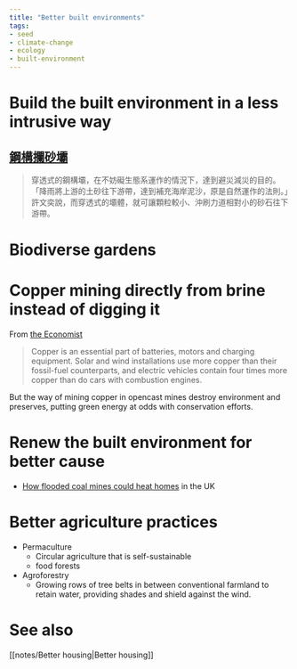 ```yaml
---
title: "Better built environments"
tags:
- seed
- climate-change
- ecology
- built-environment
---
```


# Build the built environment in a less intrusive way
## [鋼構攔砂壩](https://e-info.org.tw/node/223936)

> 穿透式的鋼構壩，在不妨礙生態系運作的情況下，達到避災減災的目的。「降雨將上游的土砂往下游帶，達到補充海岸泥沙，原是自然運作的法則。」許文奕說，而穿透式的壩體，就可讓顆粒較小、沖刷力道相對小的砂石往下游帶。

# Biodiverse gardens

# Copper mining directly from brine instead of digging it

From [the Economist](https://www.economist.com/science-and-technology/2021/07/07/people-may-one-day-drill-for-copper-as-they-now-drill-for-oil)

> Copper is an essential part of batteries, motors and charging equipment. Solar and wind installations use more copper than their fossil-fuel counterparts, and electric vehicles contain four times more copper than do cars with combustion engines.

But the way of mining copper in opencast mines destroy environment and preserves, putting green energy at odds with conservation efforts.

# Renew the built environment for better cause
- [How flooded coal mines could heat homes](https://www.bbc.com/future/article/20210706-how-flooded-coal-mines-could-heat-homes) in the UK 

# Better agriculture practices
- Permaculture
    - Circular agriculture that is self-sustainable
    - food forests
- Agroforestry
    - Growing rows of tree belts in between conventional farmland to retain water, providing shades and shield against the wind.

# See also
[[notes/Better housing|Better housing]]
